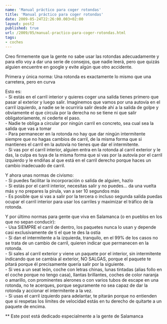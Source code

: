 ```yaml
---
name: 'Manual práctico para coger rotondas'
title: 'Manual práctico para coger rotondas'
date: 2009-05-24T22:26:00.003+02:00
layout: post2
published: true
url: /2009/05/manual-practico-para-coger-rotondas.html
tags: 
- coches
---
```


Creo firmemente que la gente no sabe usar las rotondas adecuadamente y para ello voy a dar una serie de consejos, que nadie leerá, pero que quizás alguien encuentre en google y evite algún que otro accidente.  
  
Primera y única norma: Una rotonda es exactamente lo mismo que una carretera, pero en curva  
  
Esto es:  
\- Si estás en el carril interior y quieres coger una salida tienes primero que pasar al exterior y luego salir. Imaginemos que vamos por una autovía en el carril izquierdo, a nadie se le ocurriría salir desde ahí a la salida de golpe y obviamente el que circula por la derecha no se tiene ni que salir obligatoriamente, ni cederte el paso.  
\- Nadie te obliga a circular por ningún carril en concreto, sea cual sea la salida que vas a tomar  
\- Para permanecer en la rotonda no hay que dar ningún intermitente siempre que no hagas cambios de carril, de la misma forma que si mantienes el carril en la autovía no tienes que dar el intermitente.  
\- Si vas por el carril interior, alguien entra en la rotonda al carril exterior y le das, la culpa es tuya de la misma forma que si vas por la autovía por el carril izquierdo y le endiñas al que está en el carril derecho porque haces un cambio inadecuado de carril.  
  
Y ahora unas normas de civismo:  
\- Si puedes facilitar la incorporación o salida de alguien, hazlo  
\- Si estás por el carril interior, necesitas salir y no puedes... da una vuelta más y no prepares la pirula, van a ser 10 segundos más  
\- Es posible que si vas a salir por la tercera o incluso segunda salida puedas ocupar el carril interior para usar los carriles y maximizar el tráfico de la rotonda.  
  
Y por último normas para gente que viva en Salamanca (o en pueblos en los que no sepan conducir):  
\- Usa SIEMPRE el carril de dentro, los paquetes nunca lo usan y depende casi exclusivamente de ti el que te des la ostia  
\- Si dan el intermitente a la izquierda, tranquilo, en el 99% de los casos no se trata de un cambio de carril, quieren indicar que permanecen en la rotonda.  
\- Si sales al carril exterior y viene un paquete por el interior, sin intermitente indicando que se cambia al exterior, NO SALGAS, porque el paquete te pitará porque él precisamente quería salir por la siguiente.  
\- Si ves a un seat león, coche con letras chinas, lunas tintadas (alias follo en el coche porque no tengo casa), llantas brillantes, coches de color naranja o amarillo, con prominentes alerones o con varios tubos de escape en una rotonda, no te acerques, porque seguramente no sea capaz de dar la rotonda y accionar el intermitente a la vez.  
\- Si usas el carril izquierdo para adelantar, te pitarán porque no entienden que si respetas los límites de velocidad estás en tu derecho de quitarte a un paquete de encima.  
  
\*\* Este post está dedicado especialmente a la gente de Salamanca